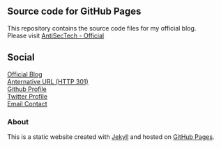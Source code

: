 ## Source code for GitHub Pages
This repository contains the source code files for my official blog.<br>
Please visit [AntiSecTech - Official](https://antisectech.github.io)<br>

## Social
[Official Blog](https://antisectech.github.io)<br>
[Anternative URL (HTTP 301)](http://antisectech.tk/)<br>
[Github Profile](https://github.com/AntiSecTech)<br>
[Twitter Profile](https://twitter.com/AntiSecTech)<br>
[Email Contact](mailto:contact.antisec@pm.me)<br>

### About
This is a static website created with [Jekyll](https://jekyllrb.com/) and hosted on [GitHub Pages](https://pages.github.com/).<br>

